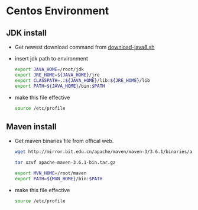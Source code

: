 # Centos Environment

## JDK install

- Get newest download command from [download-java8.sh](https://gist.github.com/hgomez/9650687)

- insert jdk path to environment
  
  ```sh
  export JAVA_HOME=/root/jdk
  export JRE_HOME=${JAVA_HOME}/jre
  export CLASSPATH=.:${JAVA_HOME}/lib:${JRE_HOME}/lib
  export PATH=${JAVA_HOME}/bin:$PATH
  ```

- make this file effective

  ```sh
  source /etc/profile
  ```

## Maven install

- Get maven binaries file from offical web.
  
  ```sh
  wget http://mirror.bit.edu.cn/apache/maven/maven-3/3.6.1/binaries/apache-maven-3.6.1-bin.tar.gz
  ```

  ```sh
  tar xzvf apache-maven-3.6.1-bin.tar.gz
  ```

  ```sh
  export MVN_HOME=/root/maven
  export PATH=${MVN_HOME}/bin:$PATH
  ```

- make this file effective

  ```sh
  source /etc/profile
  ```
